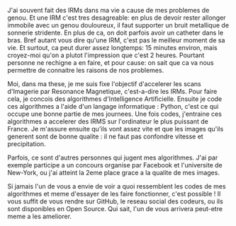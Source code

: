 <!-- !TeX spellcheck = fr-classique -->
<!-- LTeX: language=fr -->
<!-- cSpell: disable -->
<!-- MT180 draft

S'imaginer dans une IRM
C'est long, j'ai mal, c'est inconfortable

Pourtant je sais que ça va me guérir

Def acronyme

Comment faire pour accélérer

Dev algo ML (IA)
Code -> accès aux ordinateurs les plus puissants de France
Je vérifie que les algos vont vite et font des images de bonne qualité

Mais parfois ce sont d'autres personnes qui jugent a ma place dans des concours
Avec un de mes méthode, j'ai atteint la 2eme place d'un concours fb


Fin : mes méthodes sont disponibles en ligne sur GitHub, le Facebook des codeurs : si jamais l'un de vous a envie d'améliorer encore mes méthodes, libre à vous. -->

<!-- Intro: -->
J'ai souvent fait des IRMs dans ma vie a cause de mes problemes de genou.
Et une IRM c'est tres desagreable: en plus de devoir rester allonger immobile avec un genou douloureux, il faut supporter un bruit metallique de sonnerie stridente.
En plus de ca, on doit parfois avoir un catheter dans le bras.
Bref autant vous dire qu'une IRM, c'est pas le meilleur moment de sa vie.
Et surtout, ca peut durer assez longtemps: 15 minutes environ, mais croyez-moi qu'on a plutot l'impression que c'est 2 heures.
Pourtant personne ne rechigne a en faire, et pour cause: on sait que ca va nous permettre de connaitre les raisons de nos problemes.

<!-- Content -->
Moi, dans ma these, je me suis fixe l'objectif d'accelerer les scans d'Imagerie par Resonance Magnetique, c'est-a-dire les IRMs.
Pour faire cela, je concois des algorithmes d'Intelligence Artificielle.
Ensuite je code ces algorithmes a l'aide d'un langage informatique : Python, c'est ce qui occupe une bonne partie de mes journees.
Une fois codes, j'entraine ces algorithmes a accelerer des IRMS sur l'ordinateur le plus puissant de France.
Je m'assure ensuite qu'ils vont assez vite et que les images qu'ils generent sont de bonne qualite : il ne faut pas confondre vitesse et precipitation.

Parfois, ce sont d'autres personnes qui jugent mes algorithmes.
J'ai par exemple participe a un concours organise par Facebook et l'universite de New-York, ou j'ai atteint la 2eme place grace a la qualite de mes images.

<!-- CCL et outro -->
Si jamais l'un de vous a envie de voir a quoi ressemblent les codes de mes algorithmes et meme d'essayer de les faire fonctionner, c'est possible !
Il vous suffit de vous rendre sur GitHub, le reseau social des codeurs, ou ils sont disponibles en Open Source.
Qui sait, l'un de vous arrivera peut-etre meme a les ameliorer.